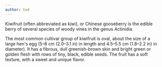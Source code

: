 ```yaml
---
author: ted
---
```

Kiwifruit (often abbreviated as kiwi), or Chinese gooseberry is the edible
berry of several species of woody vines in the genus Actinidia.
<!-- more -->

The most common cultivar group of kiwifruit is oval, about the size of a large
hen's egg (5–8 cm (2.0–3.1 in) in length and 4.5–5.5 cm (1.8–2.2 in) in
diameter). It has a fibrous, dull greenish-brown skin and bright green or
golden flesh with rows of tiny, black, edible seeds. The fruit has a soft
texture, with a sweet and unique flavor.
